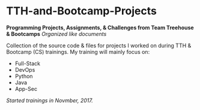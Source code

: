 # TTH-and-Bootcamp-Projects
**Programming Projects, Assignments, &amp; Challenges from Team Treehouse &amp; Bootcamps**
*Organized like documents* 

Collection of the source code & files for projects I worked on during TTH & Bootcamp (CS) trainings.
My training will mainly focus on:
- Full-Stack
- DevOps
- Python
- Java
- App-Sec

*Started trainings in Novmber, 2017.* 
